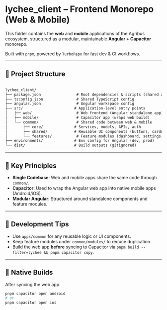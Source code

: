 # lychee_client – Frontend Monorepo (Web & Mobile)

This folder contains the **web** and **mobile** applications of the Agribus ecosystem, structured as a modular, maintainable **Angular + Capacitor** monorepo.

Built with `pnpm`, powered by `TurboRepo` for fast dev & CI workflows.

---

## 📁 Project Structure

```txt

lychee_client/
├── package.json                # Root dependencies & scripts (shared across apps)
├── tsconfig.json               # Shared TypeScript config
├── angular.json                # Angular workspace config
├── src/                       # Application-level entry points
│   ├── web/                    # Web frontend (Angular standalone app)
│   ├── mobile/                 # Capacitor app (wraps web build)
│   └── common/                 # Shared code between web & mobile
│       ├── core/              # Services, models, APIs, auth
│       ├── shared/            # Reusable UI components (buttons, cards, spinners)
│       └── features/           # Feature modules (dashboard, settings, etc.)
├── environments/              # Env config for Angular (dev, prod)
└── dist/                      # Build outputs (gitignored)

```

---

## 🧠 Key Principles

- **Single Codebase**: Web and mobile apps share the same code through `common/`.
- **Capacitor**: Used to wrap the Angular web app into native mobile apps (Android/iOS).
- **Modular Angular**: Structured around standalone components and feature modules.

---

## 🔧 Development Tips

- Use `apps/common` for any reusable logic or UI components.
- Keep feature modules under `common/modules/` to reduce duplication.
- Build the web app **before** syncing to Capacitor via `pnpm build --filter=lychee && pnpm capacitor copy`.

---

## 📱 Native Builds

After syncing the web app:

```bash
pnpm capacitor open android
# or
pnpm capacitor open ios
```
